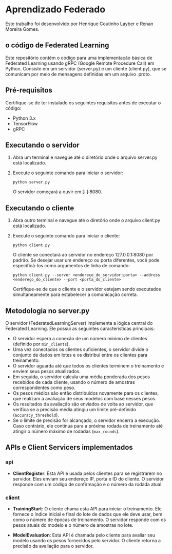 # Aprendizado Federado

Este trabalho foi desenvolvido por Henrique Coutinho Layber e Renan Moreira Gomes.

##  o código de Federated Learning

Este repositório contém o código para uma implementação básica de Federated Learning usando gRPC (Google Remote Procedure Call) em Python. Consiste em um servidor (server.py) e um cliente (client.py), que se comunicam por meio de mensagens definidas em um arquivo .proto.

## Pré-requisitos

Certifique-se de ter instalado os seguintes requisitos antes de executar o código:

- Python 3.x
- TensorFlow
- gRPC

## Executando o servidor

1. Abra um terminal e navegue até o diretório onde o arquivo server.py está localizado.
2. Execute o seguinte comando para iniciar o servidor:

   ```
   python server.py
   ```

   O servidor começará a ouvir em [::]:8080.

## Executando o cliente

1. Abra outro terminal e navegue até o diretório onde o arquivo client.py está localizado.
2. Execute o seguinte comando para iniciar o cliente:

   ```
   python client.py
   ```

   O cliente se conectará ao servidor no endereço 127.0.0.1:8080 por padrão. Se desejar usar um endereço ou porta diferentes, você pode especificá-los como argumentos de linha de comando:

   ```
   python client.py --server <endereço_do_servidor:porta> --address <endereço_do_cliente> --port <porta_do_cliente>
   ```

   Certifique-se de que o cliente e o servidor estejam sendo executados simultaneamente para estabelecer a comunicação correta.

## Metodologia no server.py

O servidor (FederatedLearningServer) implementa a lógica central do Federated Learning. Ele possui as seguintes características principais:

- O servidor espera a conexão de um número mínimo de clientes (definido por `min_clients`).
- Uma vez conectados os clientes suficientes, o servidor divide o conjunto de dados em lotes e os distribui entre os clientes para treinamento.
- O servidor aguarda até que todos os clientes terminem o treinamento e enviem seus pesos atualizados.
- Em seguida, o servidor calcula uma média ponderada dos pesos recebidos de cada cliente, usando o número de amostras correspondentes como peso.
- Os pesos médios são então distribuídos novamente para os clientes, que realizam a avaliação de seus modelos com base nesses pesos.
- Os resultados da avaliação são enviados de volta ao servidor, que verifica se a precisão média atingiu um limite pré-definido (`accuracy_threshold`).
- Se o limite de precisão for alcançado, o servidor encerra a execução. Caso contrário, ele continua para a próxima rodada de treinamento até atingir o número máximo de rodadas (`max_rounds`).

## APIs e Client Servicers implementados

### api

- **ClientRegister**: Esta API é usada pelos clientes para se registrarem no servidor. Eles enviam seu endereço IP, porta e ID do cliente. O servidor responde com um código de confirmação e o número da rodada atual.

### client

- **TrainingStart**: O cliente chama esta API para iniciar o treinamento. Ele fornece o índice inicial e final do lote de dados que ele deve usar, bem como o número de épocas de treinamento. O servidor responde com os pesos atuais do modelo e o número de amostras no lote.

- **ModelEvaluation**: Esta API é chamada pelo cliente para avaliar seu modelo usando os pesos fornecidos pelo servidor. O cliente retorna a precisão da avaliação para o servidor.



